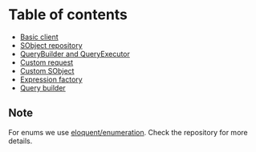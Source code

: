 Table of contents
==
* [Basic client](salesforce-client.md)
* [SObject repository](sobject-repository.md)
* [QueryBuilder and QueryExecutor](query-builder-executor.md)
* [Custom request](custom-request.md)
* [Custom SObject](custom-sobject.md)
* [Expression factory](expression-factory.md)
* [Query builder](query-builder.md)

## Note
For enums we use [eloquent/enumeration](https://github.com/eloquent/enumeration). Check the repository for more details.
